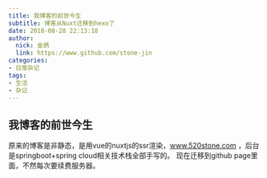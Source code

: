 ```yaml
---
title: 我博客的前世今生
subtitle: 博客从Nuxt迁移到hexo了
date: 2018-08-28 22:13:18
author: 
  nick: 金炳
  link: https://www.github.com/stone-jin
categories:
- 日常杂记
tags:
- 生活
- 杂记
---
```


## 我博客的前世今生
原来的博客是非静态，是用vue的nuxtjs的ssr渲染，www.520stone.com ，后台是springboot+spring cloud相关技术栈全部手写的。
现在迁移到github page里面，不然每次要续费服务器。
